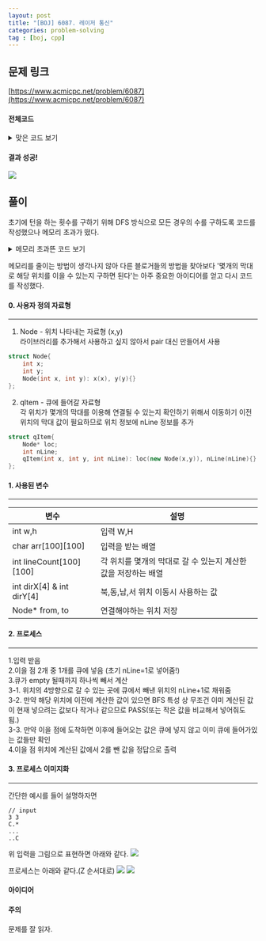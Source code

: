 ```yaml
---
layout: post
title: "[BOJ] 6087. 레이저 통신"
categories: problem-solving
tag : [boj, cpp]
---
```


## 문제 링크<br>
 [https://www.acmicpc.net/problem/6087](https://www.acmicpc.net/problem/6087)<br>


#### 전체코드<br>

<details>
<summary>맞은 코드 보기</summary>
<div markdown="1">

```cpp
// 6087
#include<iostream>
#include<queue>
#define MIN(X,Y)(((X)<(Y))?(X):(Y))
#define SIZE 100

using namespace std;

struct Node{
    int x;
    int y;
    Node(int x, int y): x(x), y(y){}
};
struct qItem{
    Node* loc;
    int nLine;
    qItem(int x, int y, int nLine): loc(new Node(x,y)), nLine(nLine){}
};

int dirX[] = {-1, 0, 1, 0};
int dirY[] = {0, 1, 0, -1};

char arr[SIZE][SIZE];
int lineCount[SIZE][SIZE]={0};
int w,h;
Node* from= nullptr;
Node* to= nullptr;

void bfs(){
    bool reachTo = false;
    queue<qItem*> q;
    lineCount[from->x][from->y] = 1;
    q.push(new qItem(from->x, from->y,1));

    while(!q.empty()){
        Node* target = q.front()->loc;
        int targetnLine = q.front()->nLine;
        q.pop();
        for(int i=0; i<4; i++){
            int newX = target->x+dirX[i];
            int newY = target->y+dirY[i];
            if(newX>=0 && newX<h && newY>=0 && newY<w && arr[newX][newY]!='*'){
                while(newX>=0 && newX<h && newY>=0 && newY<w && arr[newX][newY]!='*'){
                    if(newX==to->x && newY==to->y)
                        reachTo=true;
                    if(lineCount[newX][newY]!=0)
                        MIN(lineCount[newX][newY], targetnLine+1);
                    else {
                        if(!reachTo)
                            q.push(new qItem(newX, newY, targetnLine+1));
                        lineCount[newX][newY] = targetnLine + 1;
                    }
                    newX = newX+dirX[i];
                    newY = newY+dirY[i];
                }
            }
        }
    }
    return;
}

int main(){
    cin>>w>>h;
    cin.ignore();
    for(int i=0; i<h; i++){
        for(int j=0; j<w; j++){
            cin>>arr[i][j];
            if(arr[i][j]=='*') lineCount[i][j] = -1;
            if(arr[i][j]=='C') {
                if(from== nullptr) from = new Node(i,j);
                else to = new Node(i,j);
            }
        }
    }
    // 입력 끝!
    bfs();

    cout<<lineCount[to->x][to->y]-2<<endl;
    return 0;

}
```
</div>
</details>

#### 결과 성공!<br>
![](https://krispedia.github.io/assets/images/boj_6087.jpg)

<div class="divider"></div>

## 풀이<br>
초기에 턴을 하는 횟수를 구하기 위해 DFS 방식으로 모든 경우의 수를 구하도록 코드를 작성했으나 메모리 초과가 떴다.  
<details>
<summary>메모리 초과뜬 코드 보기</summary>
<div markdown="1">

```cpp
// 6087 메모리초과
#include<iostream>

#include<stack>

#define MIN(X,Y)(((X)<(Y))?(X):(Y))

#define SIZE 100

#define BLANK 0

#define WALL 1

#define TARGET 2

#define VISITED 3

#define DONE 4

using namespace std;

struct Node{
    int x;
    int y;
    Node(int x, int y): x(x), y(y){}
};
struct sItem{
    Node* loc;
    int dir;
    int turn;
    sItem(int x, int y, int dir, int turn): loc(new Node(x,y)), dir(dir), turn(turn){}
};

int dirX[] = {-1, 0, 1, 0};
int dirY[] = {0, 1, 0, -1};

int arr[SIZE][SIZE];
int w,h, yLimit;
Node* from= nullptr;
Node* to= nullptr;
int result=-1;

void beem(sItem* start){
    if(start->loc->x==to->x && start->loc->y==to->y) {
        if(result==-1) result = start->turn;
        else result = MIN(result, start->turn);
        //cout<<result<<endl;
        return;
    }
    if(result!=-1 && start->turn>result) return;

    arr[start->loc->x][start->loc->y]=VISITED;

    if(start->loc->x==from->x && start->loc->y==from->y){
        for(int i=0; i<4; i++){
            int newX = start->loc->x+dirX[i];
            int newY = start->loc->y+dirY[i];
            if(newX>=0 && newX<h && newY>=0 && newY<w && arr[newX][newY]!=WALL)
                beem(new sItem(newX, newY, i, 0));
        }
    }
    else{
        int dirCount=0;
        while(dirCount<4){
            int newDir = (start->dir+dirCount)%4;
            int newX = start->loc->x+dirX[newDir];
            int newY = start->loc->y+dirY[newDir];
            if(newX>=0 && newX<h && newY>=0 && newY<w && arr[newX][newY]!=WALL && arr[newX][newY]!=VISITED) {
                if (newDir == start->dir)
                    beem(new sItem(newX, newY, newDir, start->turn));
                else
                    beem(new sItem(newX, newY, newDir, start->turn + 1));
            }
            dirCount++;
        }
    }
    arr[start->loc->x][start->loc->y]=BLANK;

    return;
}


int main(){
    int uLoc = 0;
    cin>>w>>h;
    cin.ignore();
    for(int i=0; i<h; i++){
        char buf[SIZE+1];
        cin.getline(buf, SIZE+1);
        for(int j=0; j<w; j++){
            char in = buf[j];
            if(in=='.') arr[i][j] = BLANK;
            if(in=='*') arr[i][j] = WALL;
            if(in=='C') {
                arr[i][j] = TARGET;
                if(from== nullptr) from = new Node(i,j);
                else to = new Node(i,j);
            }
        }
    }
    // 입력 끝!

    beem(new sItem(from->x, from->y, 0, 0));
    cout<<result<<endl;
    return 0;

}

```
</div>
</details>

메모리를 줄이는 방법이 생각나지 않아 다른 블로거들의 방법을 찾아보다 '몇개의 막대로 해당 위치를 이을 수 있는지 구하면 된다'는 아주 중요한 아이디어를 얻고 다시 코드를 작성했다.  

#### 0. 사용자 정의 자료형  
---
1. Node - 위치 나타내는 자료형 (x,y)  
라이브러리를 추가해서 사용하고 싶지 않아서 pair 대신 만들어서 사용  
```cpp
struct Node{
    int x;
    int y;
    Node(int x, int y): x(x), y(y){}
};
```
2. qItem - 큐에 들어갈 자료형  
각 위치가 몇개의 막대를 이용해 연결될 수 있는지 확인하기 위해서 이동하기 이전 위치의 막대 값이 필요하므로 위치 정보에 nLine 정보를 추가  
```cpp
struct qItem{
    Node* loc;
    int nLine;
    qItem(int x, int y, int nLine): loc(new Node(x,y)), nLine(nLine){}
};
```

#### 1. 사용된 변수 
---

| 변수        | 설명           |
| ------------- | ------------- |
| int w,h | 입력 W,H |
| char arr[100][100] | 입력을 받는 배열|  
| int lineCount[100][100] | 각 위치를 몇개의 막대로 갈 수 있는지 계산한 값을 저장하는 배열|
| int dirX[4] & int dirY[4] | 북,동,남,서 위치 이동시 사용하는 값 |
| Node* from, to | 연결해야하는 위치 저장 |

#### 2. 프로세스  
---
1.입력 받음  
2.이을 점 2개 중 1개를 큐에 넣음 (초기 nLine=1로 넣어줌!)  
3.큐가 empty 될때까지 하나씩 빼서 계산  
    3-1. 위치의 4방향으로 갈 수 있는 곳에 큐에서 빼낸 위치의 nLine+1로 채워줌  
    3-2. 만약 해당 위치에 이전에 계산한 값이 있으면 BFS 특성 상 무조건 이미 계산된 값이 현재 넣으려는 값보다 작거나 같으므로 PASS(또는 작은 값을 비교해서 넣어줘도 됨.)  
    3-3. 만약 이을 점에 도착하면 이후에 들어오는 값은 큐에 넣지 않고 이미 큐에 들어가있는 값들만 확인  
4.이을 점 위치에 계산된 값에서 2를 뺀 값을 정답으로 출력  

#### 3. 프로세스 이미지화 
---
간단한 예시를 들어 설명하자면   
```
// input 
3 3
C.*
...
..C
```

위 입력을 그림으로 표현하면 아래와 같다. 
![](https://krispedia.github.io/assets/images/boj_6087_ex1.jpg)

프로세스는 아래와 같다.(Z 순서대로)
![](https://krispedia.github.io/assets/images/boj_6087_ex2.jpg)
![](https://krispedia.github.io/assets/images/boj_6087_ex3.jpg)


#### 아이디어 <br>

#### 주의 <br> 
문제를 잘 읽자. 
